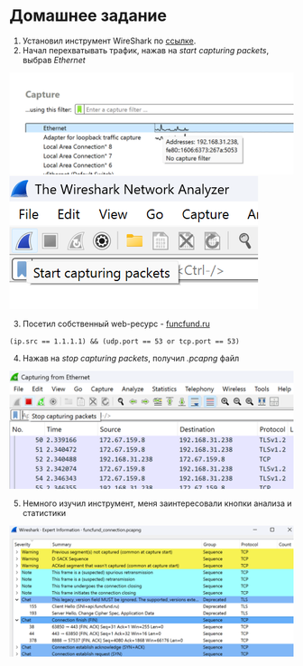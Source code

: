 # Домашнее задание 

1. Установил инструмент WireShark по <a href="https://www.wireshark.org/download.html">ссылке</a>.
2. Начал перехватывать трафик, нажав на _start capturing packets_, выбрав _Ethernet_

![Пример выбора Ethernet](ethernet.png)
![Нажатие на start capturing packets](start.png)

3. Посетил собственный web-ресурс - <a href="funcfund.ru">funcfund.ru</a>

```
(ip.src == 1.1.1.1) && (udp.port == 53 or tcp.port == 53)
```

4. Нажав на _stop capturing packets_, получил _.pcapng_ файл

![Нажатие на stop capturing packets](stop.png)

5. Немного изучил инструмент, меня заинтересовали кнопки анализа и статистики

![Пример анализа в программе WireShark](analyze.png)
